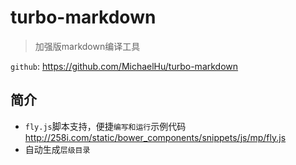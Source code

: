 # turbo-markdown

> 加强版markdown编译工具 

`github`: <https://github.com/MichaelHu/turbo-markdown>


## 简介
 
* `fly.js`脚本支持，便捷`编写和运行`示例代码 <http://258i.com/static/bower_components/snippets/js/mp/fly.js>
* 自动生成`层级目录`




